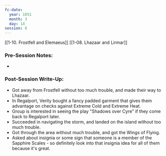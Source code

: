 ```yaml
---
fc-date:
  year: 1051
  month: 3
  day: 14
session: 8
---
```

[[1-10. Frostfell and Elemaeus]] [[1-08. Lhazaar and Lirmar]]

### Pre-Session Notes:
* 

### Post-Session Write-Up:

* Got away from Frostfell without too much trouble, and made their way to Lhazaar.
* In Regalport, Verity bought a fancy padded garment that gives them advantage on checks against Extreme Cold and Extreme Heat.
* Group is interested in seeing the play "Shadows over Cyre" if they come back to Regalport later.
* Succeeded in navigating the storm, and landed on the island without too much trouble.
* Got through the area without much trouble, and got the Wings of Flying.
* Asked about insignia or some sign that someone is a member of the Sapphire Scales - so definitely look into that insignia idea for all of them because it's great.
